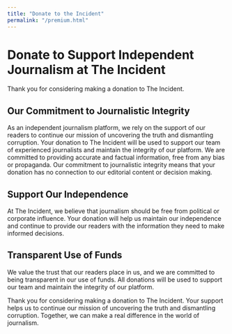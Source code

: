 ```yaml
---
title: "Donate to the Incident"
permalink: "/premium.html"
---
```


# Donate to Support Independent Journalism at The Incident
Thank you for considering making a donation to The Incident.

## Our Commitment to Journalistic Integrity
As an independent journalism platform, we rely on the support of our readers to continue our mission of uncovering the truth and dismantling corruption. Your donation to The Incident will be used to support our team of experienced journalists and maintain the integrity of our platform. We are committed to providing accurate and factual information, free from any bias or propaganda. Our commitment to journalistic integrity means that your donation has no connection to our editorial content or decision making.

## Support Our Independence
At The Incident, we believe that journalism should be free from political or corporate influence. Your donation will help us maintain our independence and continue to provide our readers with the information they need to make informed decisions.

## Transparent Use of Funds
We value the trust that our readers place in us, and we are committed to being transparent in our use of funds. All donations will be used to support our team and maintain the integrity of our platform.

Thank you for considering making a donation to The Incident. Your support helps us to continue our mission of uncovering the truth and dismantling corruption. Together, we can make a real difference in the world of journalism.
